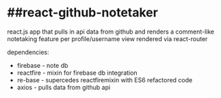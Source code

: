 ##react-github-notetaker
=============

react.js app that pulls in api data from github and renders a comment-like notetaking feature per profile/username view rendered via react-router

dependencies:
* firebase - note db
* reactfire - mixin for firebase db integration
* re-base - supercedes reactfiremixin with ES6 refactored code
* axios - pulls data from github api
